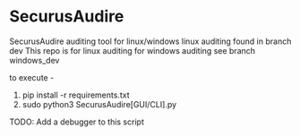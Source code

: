 # SecurusAudire

SecurusAudire auditing tool for linux/windows
linux auditing found in branch dev
This repo is for linux auditing 
for windows auditing see branch windows_dev

to execute - 
1. pip install -r requirements.txt
2. sudo python3 SecurusAudire[GUI/CLI].py

TODO: Add a debugger to this script
